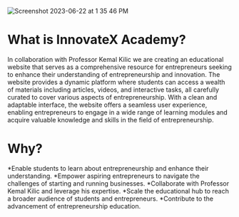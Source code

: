 
![Screenshot 2023-06-22 at 1 35 46 PM](https://github.com/assoumaaa/innovateX-academy/assets/94231603/08fb139d-73ae-45d4-9e81-91a3d3166355)



# What is InnovateX Academy?

In collaboration with Professor Kemal Kilic we are creating an educational website that serves as a comprehensive resource for entrepreneurs seeking to enhance their understanding of entrepreneurship and innovation. The website provides a dynamic platform where students can access a wealth of materials including articles, videos, and interactive tasks, all carefully curated to cover various aspects of entrepreneurship. With a clean and adaptable interface, the website offers a seamless user experience, enabling entrepreneurs to engage in a wide range of learning modules and acquire valuable knowledge and skills in the field of entrepreneurship.

# Why?

*Enable students to learn about entrepreneurship and enhance their understanding.
*Empower aspiring entrepreneurs to navigate the challenges of starting and running businesses.
*Collaborate with Professor Kemal Kilic and leverage his expertise.
*Scale the educational hub to reach a broader audience of students and entrepreneurs.
*Contribute to the advancement of entrepreneurship education.

